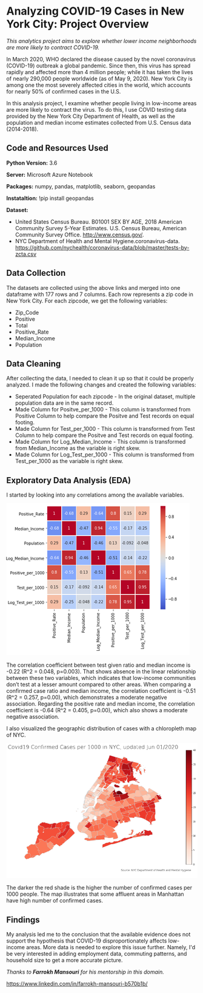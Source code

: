 # Analyzing COVID-19 Cases in New York City: Project Overview
*This analytics project aims to explore whether lower income neighborhoods are more likely to contract COVID-19.*

In March 2020, WHO declared the disease caused by the novel coronavirus (COVID-19) outbreak a global pandemic. Since then, this virus has spread rapidly and affected more than 4 million people; while it has taken the lives of nearly 290,000 people worldwide (as of May 9, 2020). New York City is among one the most severely affected cities in the world, which accounts for nearly 50% of confirmed cases in the U.S.

In this analysis project, I examine whether people living in low-income areas are more likely to contract the virus. To do this, I use COVID testing data provided by the New York City Department of Health, as well as the population and median income estimates collected from U.S. Census data (2014-2018).

## Code and Resources Used

**Python Version:** 3.6

**Server:** Microsoft Azure Notebook

**Packages:** numpy, pandas, matplotlib, seaborn, geopandas

**Instataltion:** !pip install geopandas

**Dataset:**
* United States Census Bureau. B01001 SEX BY AGE, 2018 American Community Survey 5-Year Estimates. U.S. Census Bureau, American Community Survey Office. http://www.census.gov/.
* NYC Department of Health and Mental Hygiene.coronavirus-data. https://github.com/nychealth/coronavirus-data/blob/master/tests-by-zcta.csv

## Data Collection

The datasets are collected using the above links and merged into one dataframe with 177 rows and 7 columns. Each row represents a zip code in New York City. For each zipcode, we get the following variables:

* Zip_Code	
* Positive	
* Total	
* Positive_Rate	
* Median_Income	
* Population	

## Data Cleaning

After collecting the data, I needed to clean it up so that it could be properly analyzed. I made the following changes and created the following variables:

* Seperated Population for each zipcode - In the original dataset, multiple population data are in the same record.
* Made Column for Positve_per_1000 - This column is transformed from Positive Column to help compare the Positve and Test records on equal footing.
* Made Column for Test_per_1000 - This column is transformed from Test Column to help compare the Positve and Test records on equal footing.
* Made Column for Log_Median_Income - This column is transformed from Median_Income as the variable is right skew.
* Made Column for Log_Test_per_1000 - This column is transformed from Test_per_1000 as the variable is right skew.

## Exploratory Data Analysis (EDA)

I started by looking into any correlations among the available variables.

![Correlation Analysis](https://github.com/LilyTruong2291/COVID19-in-NYC/blob/master/heatmap.PNG)

The correlation coefficient between test given ratio and median income is -0.22 (R^2 = 0.048, p=0.003). That shows absence in the linear relationship between these two variables, which indicates that low-income communities don’t test at a lesser amount compared to other areas. When comparing a confirmed case ratio and median income, the correlation coefficient is -0.51 (R^2 = 0.257, p=0.00), which demonstrates a moderate negative association. Regarding the positive rate and median income, the correlation coefficient is -0.64 (R^2 = 0.405, p=0.00), which also shows a moderate negative association.

I also visualized the geographic distribution of cases with a chloropleth map of NYC.

![Confirmed Cases per 1000 (updated Jun 01, 2016)](https://github.com/LilyTruong2291/COVID19-in-NYC/blob/master/map.png)

The darker the red shade is the higher the number of confirmed cases per 1000 people. The map illustrates that some affluent areas in Manhattan have high number of confirmed cases. 

## Findings

My analysis led me to the conclusion that the available evidence does not support the hypothesis that COVID-19 disproportionately affects low-income areas. More data is needed to explore this issue further. Namely, I'd be very interested in adding employment data, commuting patterns, and household size to get a more accurate picture. 

*Thanks to **Farrokh Mansouri** for his mentorship in this domain.* 

https://www.linkedin.com/in/farrokh-mansouri-b570b1b/

